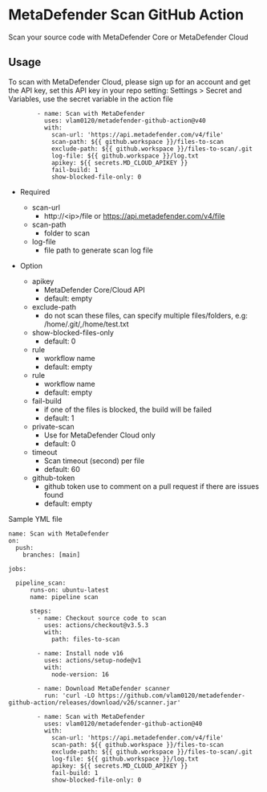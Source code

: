 # MetaDefender Scan GitHub Action

Scan your source code with MetaDefender Core or MetaDefender Cloud

## Usage

To scan with MetaDefender Cloud, please sign up for an account and get the API key, set this API key in your repo setting: Settings > Secret and Variables, use the secret variable in the action file
```
        - name: Scan with MetaDefender
          uses: vlam0120/metadefender-github-action@v40
          with:
            scan-url: 'https://api.metadefender.com/v4/file'
            scan-path: ${{ github.workspace }}/files-to-scan
            exclude-path: ${{ github.workspace }}/files-to-scan/.git
            log-file: ${{ github.workspace }}/log.txt
            apikey: ${{ secrets.MD_CLOUD_APIKEY }}
            fail-build: 1
            show-blocked-file-only: 0

```

* Required
  * scan-url
    * http://\<ip\>/file or https://api.metadefender.com/v4/file
  * scan-path
    * folder to scan
  * log-file
    * file path to generate scan log file
   
* Option
  * apikey
    * MetaDefender Core/Cloud API
	* default: empty
  * exclude-path
    * do not scan these files, can specify multiple files/folders, e.g: /home/.git/,/home/test.txt    
  * show-blocked-files-only
    * default: 0
  * rule
	* workflow name
    * default: empty
  * rule
	* workflow name
    * default: empty
  * fail-build
    * if one of the files is blocked, the build will be failed
	* default: 1
  * private-scan
    * Use for MetaDefender Cloud only
	* default: 0
  * timeout
    * Scan timeout (second) per file
	* default: 60
  * github-token
    * github token use to comment on a pull request if there are issues found
	* default: empty

Sample YML file
```
name: Scan with MetaDefender
on: 
  push:
    branches: [main]

jobs:

  pipeline_scan:
      runs-on: ubuntu-latest
      name: pipeline scan

      steps:         
        - name: Checkout source code to scan
          uses: actions/checkout@v3.5.3
          with:
            path: files-to-scan

        - name: Install node v16
          uses: actions/setup-node@v1
          with:
            node-version: 16

        - name: Download MetaDefender scanner
          run: 'curl -LO https://github.com/vlam0120/metadefender-github-action/releases/download/v26/scanner.jar'  
            
        - name: Scan with MetaDefender
          uses: vlam0120/metadefender-github-action@40
          with:
            scan-url: 'https://api.metadefender.com/v4/file'
            scan-path: ${{ github.workspace }}/files-to-scan
            exclude-path: ${{ github.workspace }}/files-to-scan/.git
            log-file: ${{ github.workspace }}/log.txt
            apikey: ${{ secrets.MD_CLOUD_APIKEY }}
            fail-build: 1
            show-blocked-file-only: 0
```
